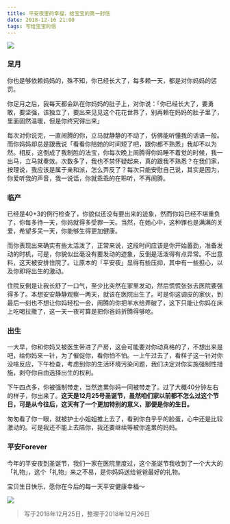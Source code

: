 ```yaml
---
title: 平安夜里的幸福，给宝宝的第一封信
date: 2018-12-16 21:00
tags: 写给宝宝的信
---
```


![](/image/about_child/IMG_2434.jpg)

### 足月
你也是够依赖妈妈的，殊不知，你已经长大了，每多赖一天，都是对你妈妈的惩罚。

你足月之后，我每天都会趴在你妈妈的肚子上，对你说：「你已经长大了，要勇敢，要坚强，该独立了，要出来见见这个花花世界了，别再赖在妈妈的肚子里了，里面固然温暖，但是你终究得出来」

每次对你说完，一直闹腾的你，立马就静静的不动了，仿佛能听懂我的话语一般。而你妈妈却总是跟我说「看看你陪她的时间短了吧，跟你都不熟悉」我却不以为然。相反，这倒成了我制胜的法宝，你每次晚上闹腾得你妈睡不着觉的时候，我一出马，立马就奏效。次数多了，我也不禁怀疑起来，真的跟我不熟悉？在我们家，按理说，我应该是属于亲和派，怎么弄反了？每次只能安慰自己说，其实是因为，你爱听我的声音，我一说话，你就乖乖的在聆听，不再闹腾。

### 临产
已经是40+3的例行检查了，你貌似还没有要出来的迹象，然而你妈已经不堪重负了，你每多待一天，你妈就得多受罪一天。当然，在她心中，这种罪也是满满的关爱，希望多呆一天，你能够生得更加健康。

而你表现出来确实有些太活泼了，正常来说，这段时间应该是你开始蓄劲，准备发动的时机，可是，你貌似丝毫没有要发动的迹象，反倒是活泼得有点异常。不出意料，这天被安排住院了。让原本的「平安夜」显得有些压抑，其中有一些担心，以及你即将出生的激动。

住院反倒是让我长舒了一口气，至少比突然在家里发动，然后慌慌张张去医院要强得多了。本想安安静静观察一两天，就该在医院出生了。可是你这调皮的家伙，到最后一刻也不想让你妈轻松一会，闹腾的你把羊水给弄破了，这下只能让你妈在床上吃喝拉撒了，这一天一夜可算是把你爸妈折腾得够呛。

### 出生
一大早，你和你妈又被医生带进了产房，这会可能要对你动真格的了，不想出来是吧，给你妈来一针，为了催促你，看你怕不怕。一上午过去了，看样子这一针对你没啥反应，下午检查，考虑到你的生活环境污染问题，我们决定对你实施强制性措施，剥夺你自由选择出生的权利。

下午四点多，你被强制带走，当然连累你妈一同被带走了。过了大概40分钟左右的样子，你出来了。**这天是12月25号圣诞节，虽然咱们家以前都不怎么过这个节日，可是从今往后，这天有了一个更加特别的意义，那便是你的生日。**

匆匆看了你一眼，就被护士小姐姐推上去了，看到你白乎乎的脸蛋，心中还是比较激动的。可是我还不能上去陪你，我还要继续等被你连累的妈妈。

### 平安Forever
今年的平安夜到圣诞节，我们一家在医院里度过，这个圣诞节我收到了一个大大的「礼物」，这个「礼物」来之不易，是你妈妈送给爸爸最好的礼物。

宝贝生日快乐，愿你在今后的每一天平安健康幸福～

![](/image/about_child/IMG_7650.jpg)

> 写于2018年12月25日，整理于2018年12月26日